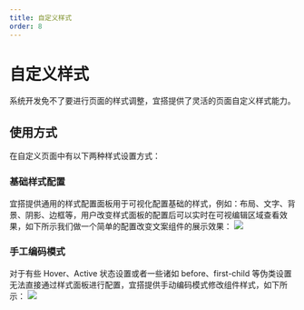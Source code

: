 ```yaml
---
title: 自定义样式
order: 8
---
```

# 自定义样式
系统开发免不了要进行页面的样式调整，宜搭提供了灵活的页面自定义样式能力。

## 使用方式
在自定义页面中有以下两种样式设置方式：
### 基础样式配置
宜搭提供通用的样式配置面板用于可视化配置基础的样式，例如：布局、文字、背景、阴影、边框等，用户改变样式面板的配置后可以实时在可视编辑区域查看效果，如下所示我们做一个简单的配置改变文案组件的展示效果：
![](https://img.alicdn.com/imgextra/i2/O1CN01hZIt6F1yWtck9KaSA_!!6000000006587-2-tps-3582-2020.png_.webp)

### 手工编码模式
对于有些 Hover、Active 状态设置或者一些诸如 before、first-child 等伪类设置无法直接通过样式面板进行配置，宜搭提供手动编码模式修改组件样式，如下所示：
![](https://img.alicdn.com/imgextra/i4/O1CN01LA2quR1rneo5HO8SQ_!!6000000005676-2-tps-3582-2016.png_.webp)
